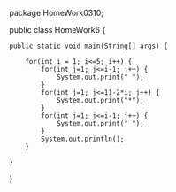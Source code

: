 package HomeWork0310;

public class HomeWork6 {

	public static void main(String[] args) {
		
		for(int i = 1; i<=5; i++) {
			for(int j=1; j<=i-1; j++) {
				System.out.print(" ");
			}
			for(int j=1; j<=11-2*i; j++) {
				System.out.print("*");
			}
			for(int j=1; j<=i-1; j++) {
				System.out.print(" ");
			}
			System.out.println();
		}

	}

}
